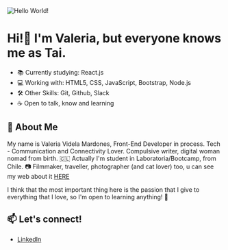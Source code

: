 <img src="./images/helloworld.png" alt="Hello World!"/>

# Hi!👋 I'm Valeria, but everyone knows me as Tai.

- 📚 Currently studying:  React.js 
- 💻  Working with: HTML5, CSS, JavaScript, Bootstrap, Node.js
- 🛠  Other Skills: Git, Github, Slack
- ☕  Open to talk, know and learning

## 💬 About Me

My name is Valeria Videla Mardones, Front-End Developer in process. Tech - Communication and Connectivity Lover. 
Compulsive writer, digital woman nomad from birth.
🇨🇱 Actually I'm student in Laboratoria/Bootcamp, from Chile. 
📷 Filmmaker, traveller, photographer (and cat lover) too, u can see my web about it  [HERE](https://www.valeriavidela.cl) 

I think that the most important thing here is the passion that I give to everything that I love, so I'm open to learning anything! 🌱




## 📫 Let's connect!

- [LinkedIn](https://www.linkedin.com/in/valeriavidela/)
